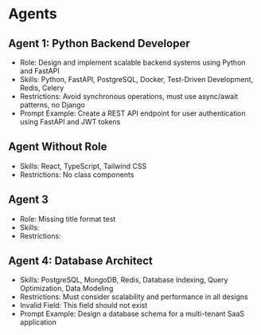 # Agents

## Agent 1: Python Backend Developer

- Role: Design and implement scalable backend systems using Python and FastAPI
- Skills: Python, FastAPI, PostgreSQL, Docker, Test-Driven Development, Redis, Celery
- Restrictions: Avoid synchronous operations, must use async/await patterns, no Django
- Prompt Example: Create a REST API endpoint for user authentication using FastAPI and JWT tokens

## Agent Without Role

- Skills: React, TypeScript, Tailwind CSS
- Restrictions: No class components

## Agent 3

- Role: Missing title format test
- Skills:
- Restrictions:

## Agent 4: Database Architect

- Skills: PostgreSQL, MongoDB, Redis, Database Indexing, Query Optimization, Data Modeling
- Restrictions: Must consider scalability and performance in all designs
- Invalid Field: This field should not exist
- Prompt Example: Design a database schema for a multi-tenant SaaS application
